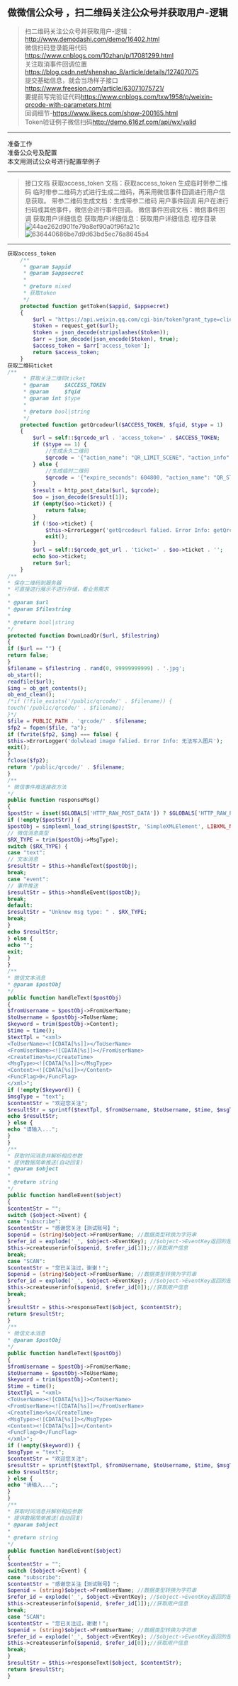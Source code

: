 ##  做微信公众号 ，扫二维码关注公众号并获取用户-逻辑
>扫二维码关注公众号并获取用户-逻辑：<http://www.demodashi.com/demo/16402.html> <br/>
微信扫码登录能用代码  <https://www.cnblogs.com/10zhan/p/17081299.html><br/>
关注取消事件回调位置 <https://blog.csdn.net/shenshao_8/article/details/127407075><br/>
提交基础信息，就会当场样子接口<https://www.freesion.com/article/63071075721/><br/>
要提前写完验证代码<https://www.cnblogs.com/txw1958/p/weixin-qrcode-with-parameters.html><br/>
回调细节-<https://www.likecs.com/show-200165.html><br/>
Token验证例子微信扫码<http://demo.616zf.com/api/wx/valid>
---

准备工作<br/>
准备公众号及配置<br/>
本文用测试公众号进行配置举例子

---

>接口文档
获取access_token
文档：获取access_token
生成临时带参二维码
临时带参二维码方式进行生成二维码，再采用微信事件回调进行用户信息获取。
带参二维码生成文档：生成带参二维码
用户事件回调
用户在进行扫码或其他事件，微信会进行事件回调。
微信事件回调文档：微信事件回调
获取用户详细信息
获取用户详细信息：获取用户详细信息
程序目录
![44ae262d901fe79a8ef90a0f96fa21c](https://github.com/Justice996/picx-images-hosting/raw/master/44ae262d901fe79a8ef90a0f96fa21c.35dqrj1q0ew0.webp)
![636440686be7d9d63bd5ec76a8645a4](https://github.com/Justice996/picx-images-hosting/raw/master/636440686be7d9d63bd5ec76a8645a4.6n1dk9el5bc0.webp)
---

```php
获取access_token
    /**
     * @param $appid
     * @param $appsecret
     *
     * @return mixed
     * 获取token
     */
    protected function getToken($appid, $appsecret)
    {
        $url = "https://api.weixin.qq.com/cgi-bin/token?grant_type=client_credential&appid=" . $appid . "&secret=" . $appsecret;
        $token = request_get($url);
        $token = json_decode(stripslashes($token));
        $arr = json_decode(json_encode($token), true);
        $access_token = $arr['access_token'];
        return $access_token;
    }
获取二维码ticket
/**
     * 获取关注二维码ticket
     * @param     $ACCESS_TOKEN
     * @param     $fqid
     * @param int $type
     *
     * @return bool|string
     */
    protected function getQrcodeurl($ACCESS_TOKEN, $fqid, $type = 1)
    {
        $url = self::$qrcode_url . 'access_token=' . $ACCESS_TOKEN;
        if ($type == 1) {
            //生成永久二维码
            $qrcode = '{"action_name": "QR_LIMIT_SCENE", "action_info": {"scene": {"scene_str": ' . $fqid . '}}}';
        } else {
            //生成临时二维码
            $qrcode = '{"expire_seconds": 604800, "action_name": "QR_STR_SCENE", "action_info": {"scene": {"scene_str": ' . $fqid . '}}}';
        }
        $result = http_post_data($url, $qrcode);
        $oo = json_decode($result[1]);
        if (empty($oo->ticket)) {
            return false;
        }
        if (!$oo->ticket) {
            $this->ErrorLogger('getQrcodeurl falied. Error Info: getQrcodeurl get failed');
            exit();
        }
        $url = self::$qrcode_get_url . 'ticket=' . $oo->ticket . '';
        echo $oo->ticket;
        return $url;
    }
/**
* 保存二维码到服务器
* 可直接进行展示不进行存储，看业务需求
*
* @param $url
* @param $filestring
*
* @return bool|string
*/
protected function DownLoadQr($url, $filestring)
{
if ($url == "") {
return false;
}
$filename = $filestring . rand(0, 99999999999) . '.jpg';
ob_start();
readfile($url);
$img = ob_get_contents();
ob_end_clean();
/*if (!file_exists('/public/qrcode/' . $filename)) {
touch('/public/qrcode/' . $filename);
}*/
$file = PUBLIC_PATH . 'qrcode/' . $filename;
$fp2 = fopen($file, "a");
if (fwrite($fp2, $img) === false) {
$this->ErrorLogger('dolwload image falied. Error Info: 无法写入图片');
exit();
}
fclose($fp2);
return '/public/qrcode/' . $filename;
}
/**
* 微信事件推送接收方法
*/
public function responseMsg()
{
$postStr = isset($GLOBALS['HTTP_RAW_POST_DATA']) ? $GLOBALS['HTTP_RAW_POST_DATA'] : file_get_contents("php://input");
if (!empty($postStr)) {
$postObj = simplexml_load_string($postStr, 'SimpleXMLElement', LIBXML_NOCDATA);
// 微信消息类型
$RX_TYPE = trim($postObj->MsgType);
switch ($RX_TYPE) {
case "text":
// 文本消息
$resultStr = $this->handleText($postObj);
break;
case "event":
// 事件推送
$resultStr = $this->handleEvent($postObj);
break;
default:
$resultStr = "Unknow msg type: " . $RX_TYPE;
break;
}
echo $resultStr;
} else {
echo "";
exit;
}
}
/**
* 微信文本消息
* @param $postObj
*/
public function handleText($postObj)
{
$fromUsername = $postObj->FromUserName;
$toUsername = $postObj->ToUserName;
$keyword = trim($postObj->Content);
$time = time();
$textTpl = "<xml>
<ToUserName><![CDATA[%s]]></ToUserName>
<FromUserName><![CDATA[%s]]></FromUserName>
<CreateTime>%s</CreateTime>
<MsgType><![CDATA[%s]]></MsgType>
<Content><![CDATA[%s]]></Content>
<FuncFlag>0</FuncFlag>
</xml>";
if (!empty($keyword)) {
$msgType = "text";
$contentStr = "欢迎您关注";
$resultStr = sprintf($textTpl, $fromUsername, $toUsername, $time, $msgType, $contentStr);
echo $resultStr;
} else {
echo "请输入...";
}
}
/**
* 获取时间消息并解析相应参数
* 提供数据简单推送(自动回复)
* @param $object
*
* @return string
*/
public function handleEvent($object)
{
$contentStr = "";
switch ($object->Event) {
case "subscribe":
$contentStr = "感谢您关注【测试账号】";
$openid = (string)$object->FromUserName; //数据类型转换为字符串
$refer_id = explode('_', $object->EventKey); //$object->EventKey返回的是qrsence_1232313这种类型
$this->createuserinfo($openid, $refer_id[1]);//获取用户信息
break;
case "SCAN":
$contentStr = "您已关注过，谢谢！";
$openid = (string)$object->FromUserName; //数据类型转换为字符串
$refer_id = explode('_', $object->EventKey); //$object->EventKey返回的是qrsence_12213213这种类型
$this->createuserinfo($openid, $refer_id[0]);//获取用户信息
break;
}
$resultStr = $this->responseText($object, $contentStr);
return $resultStr;
}
/**
* 微信文本消息
* @param $postObj
*/
public function handleText($postObj)
{
$fromUsername = $postObj->FromUserName;
$toUsername = $postObj->ToUserName;
$keyword = trim($postObj->Content);
$time = time();
$textTpl = "<xml>
<ToUserName><![CDATA[%s]]></ToUserName>
<FromUserName><![CDATA[%s]]></FromUserName>
<CreateTime>%s</CreateTime>
<MsgType><![CDATA[%s]]></MsgType>
<Content><![CDATA[%s]]></Content>
<FuncFlag>0</FuncFlag>
</xml>";
if (!empty($keyword)) {
$msgType = "text";
$contentStr = "欢迎您关注";
$resultStr = sprintf($textTpl, $fromUsername, $toUsername, $time, $msgType, $contentStr);
echo $resultStr;
} else {
echo "请输入...";
}
}
/**
* 获取时间消息并解析相应参数
* 提供数据简单推送(自动回复)
* @param $object
*
* @return string
*/
public function handleEvent($object)
{
$contentStr = "";
switch ($object->Event) {
case "subscribe":
$contentStr = "感谢您关注【测试账号】";
$openid = (string)$object->FromUserName; //数据类型转换为字符串
$refer_id = explode('_', $object->EventKey); //$object->EventKey返回的是qrsence_1232313这种类型
$this->createuserinfo($openid, $refer_id[1]);//获取用户信息
break;
case "SCAN":
$contentStr = "您已关注过，谢谢！";
$openid = (string)$object->FromUserName; //数据类型转换为字符串
$refer_id = explode('_', $object->EventKey); //$object->EventKey返回的是qrsence_12213213这种类型
$this->createuserinfo($openid, $refer_id[0]);//获取用户信息
break;
}
$resultStr = $this->responseText($object, $contentStr);
return $resultStr;
}
```
